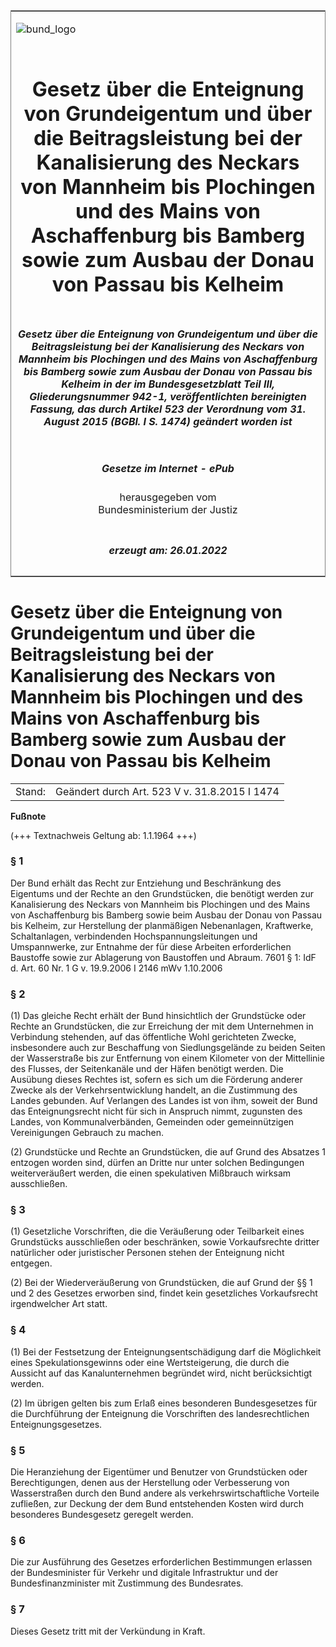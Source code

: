 <span id="DECKBLATT.html"></span>

<table border="0" frame="border" width="100%">

<tr valign="top">

<td align="left">

![bund\_logo](BfJ_2021_Web_de_de.gif)

</td>

<td align="right">

 

</td>

</tr>

<tr align="center" valign="middle">

<td colspan="2">

# Gesetz über die Enteignung von Grundeigentum und über die Beitragsleistung bei der Kanalisierung des Neckars von Mannheim bis Plochingen und des Mains von Aschaffenburg bis Bamberg sowie zum Ausbau der Donau von Passau bis Kelheim

</td>

</tr>

<tr align="center" valign="middle">

<td colspan="2">

##### Gesetz über die Enteignung von Grundeigentum und über die Beitragsleistung bei der Kanalisierung des Neckars von Mannheim bis Plochingen und des Mains von Aschaffenburg bis Bamberg sowie zum Ausbau der Donau von Passau bis Kelheim in der im Bundesgesetzblatt Teil III, Gliederungsnummer 942-1, veröffentlichten bereinigten Fassung, das durch Artikel 523 der Verordnung vom 31. August 2015 (BGBl. I S. 1474) geändert worden ist

</td>

</tr>

<tr align="center" valign="middle">

<td colspan="2">

  
  

##### Gesetze im Internet - ePub  
  
herausgegeben vom  
Bundesministerium der Justiz

</td>

</tr>

<tr align="center" valign="bottom">

<td colspan="2">

  
  

##### erzeugt am: 26.01.2022

</td>

</tr>

</table>

<span id="BJNR016130920.html"></span>

# Gesetz über die Enteignung von Grundeigentum und über die Beitragsleistung bei der Kanalisierung des Neckars von Mannheim bis Plochingen und des Mains von Aschaffenburg bis Bamberg sowie zum Ausbau der Donau von Passau bis Kelheim

<div>

<div class="jnhtml">

|        |                                               |
| ------ | --------------------------------------------- |
| Stand: | Geändert durch Art. 523 V v. 31.8.2015 I 1474 |

</div>

</div>

<div>

  
**Fußnote**

<div class="jnhtml">

<div>

<div class="jurAbsatz">

(+++ Textnachweis Geltung ab: 1.1.1964 +++)

</div>

</div>

</div>

</div>

<span id="BJNR016130920BJNE000101308.html"></span>

### § 1  

<div>

<div class="jnhtml">

<div>

<div class="jurAbsatz">

Der Bund erhält das Recht zur Entziehung und Beschränkung des Eigentums
und der Rechte an den Grundstücken, die benötigt werden zur
Kanalisierung des Neckars von Mannheim bis Plochingen und des Mains von
Aschaffenburg bis Bamberg sowie beim Ausbau der Donau von Passau bis
Kelheim, zur Herstellung der planmäßigen Nebenanlagen, Kraftwerke,
Schaltanlagen, verbindenden Hochspannungsleitungen und Umspannwerke, zur
Entnahme der für diese Arbeiten erforderlichen Baustoffe sowie zur
Ablagerung von Baustoffen und Abraum. 7601 § 1: IdF d. Art. 60 Nr. 1 G
v. 19.9.2006 I 2146 mWv 1.10.2006

</div>

</div>

</div>

</div>

<span id="BJNR016130920BJNE000201308.html"></span>

### § 2  

<div>

<div class="jnhtml">

<div>

<div class="jurAbsatz">

(1) Das gleiche Recht erhält der Bund hinsichtlich der Grundstücke oder
Rechte an Grundstücken, die zur Erreichung der mit dem Unternehmen in
Verbindung stehenden, auf das öffentliche Wohl gerichteten Zwecke,
insbesondere auch zur Beschaffung von Siedlungsgelände zu beiden Seiten
der Wasserstraße bis zur Entfernung von einem Kilometer von der
Mittellinie des Flusses, der Seitenkanäle und der Häfen benötigt werden.
Die Ausübung dieses Rechtes ist, sofern es sich um die Förderung anderer
Zwecke als der Verkehrsentwicklung handelt, an die Zustimmung des Landes
gebunden. Auf Verlangen des Landes ist von ihm, soweit der Bund das
Enteignungsrecht nicht für sich in Anspruch nimmt, zugunsten des Landes,
von Kommunalverbänden, Gemeinden oder gemeinnützigen Vereinigungen
Gebrauch zu machen.

</div>

<div class="jurAbsatz">

(2) Grundstücke und Rechte an Grundstücken, die auf Grund des Absatzes 1
entzogen worden sind, dürfen an Dritte nur unter solchen Bedingungen
weiterveräußert werden, die einen spekulativen Mißbrauch wirksam
ausschließen.

</div>

</div>

</div>

</div>

<span id="BJNR016130920BJNE000300304.html"></span>

### § 3  

<div>

<div class="jnhtml">

<div>

<div class="jurAbsatz">

(1) Gesetzliche Vorschriften, die die Veräußerung oder Teilbarkeit eines
Grundstücks ausschließen oder beschränken, sowie Vorkaufsrechte dritter
natürlicher oder juristischer Personen stehen der Enteignung nicht
entgegen.

</div>

<div class="jurAbsatz">

(2) Bei der Wiederveräußerung von Grundstücken, die auf Grund der §§ 1
und 2 des Gesetzes erworben sind, findet kein gesetzliches Vorkaufsrecht
irgendwelcher Art statt.

</div>

</div>

</div>

</div>

<span id="BJNR016130920BJNE000401308.html"></span>

### § 4  

<div>

<div class="jnhtml">

<div>

<div class="jurAbsatz">

(1) Bei der Festsetzung der Enteignungsentschädigung darf die
Möglichkeit eines Spekulationsgewinns oder eine Wertsteigerung, die
durch die Aussicht auf das Kanalunternehmen begründet wird, nicht
berücksichtigt werden.

</div>

<div class="jurAbsatz">

(2) Im übrigen gelten bis zum Erlaß eines besonderen Bundesgesetzes für
die Durchführung der Enteignung die Vorschriften des landesrechtlichen
Enteignungsgesetzes.

</div>

</div>

</div>

</div>

<span id="BJNR016130920BJNE000501308.html"></span>

### § 5  

<div>

<div class="jnhtml">

<div>

<div class="jurAbsatz">

Die Heranziehung der Eigentümer und Benutzer von Grundstücken oder
Berechtigungen, denen aus der Herstellung oder Verbesserung von
Wasserstraßen durch den Bund andere als verkehrswirtschaftliche Vorteile
zufließen, zur Deckung der dem Bund entstehenden Kosten wird durch
besonderes Bundesgesetz geregelt werden.

</div>

</div>

</div>

</div>

<span id="BJNR016130920BJNE000602305.html"></span>

### § 6  

<div>

<div class="jnhtml">

<div>

<div class="jurAbsatz">

Die zur Ausführung des Gesetzes erforderlichen Bestimmungen erlassen der
Bundesminister für Verkehr und digitale Infrastruktur und der
Bundesfinanzminister mit Zustimmung des Bundesrates.

</div>

</div>

</div>

</div>

<span id="BJNR016130920BJNE000700304.html"></span>

### § 7  

<div>

<div class="jnhtml">

<div>

<div class="jurAbsatz">

Dieses Gesetz tritt mit der Verkündung in Kraft.

</div>

</div>

</div>

</div>

